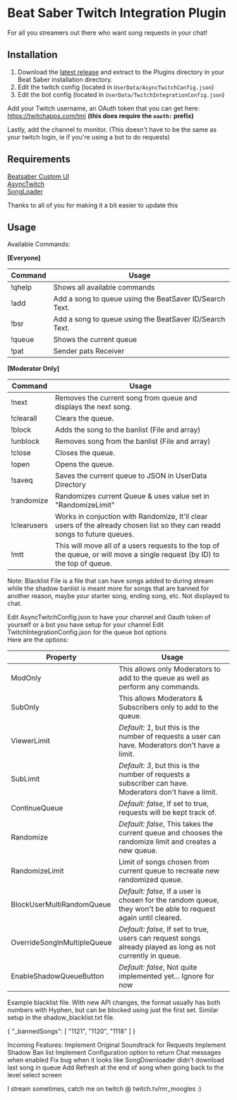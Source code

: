 # Beat Saber Twitch Integration Plugin
For all you streamers out there who want song requests in your chat!

## Installation
1. Download the [latest release](https://github.com/MrMoogles/Beat-Saber-Twitch-Integration/releases) and extract to the Plugins directory in your Beat Saber installation directory.
2. Edit the twitch config (located in `UserData/AsyncTwitchConfig.json`)  
3. Edit the bot config (located in `UserData/TwitchIntegrationConfig.json`) 

Add your Twitch username, an OAuth token that you can get here: https://twitchapps.com/tmi **(this does require the `oauth:` prefix)**  

Lastly, add the channel to monitor. (This doesn't have to be the same as your twitch login, ie if you're using a bot to do requests)

## Requirements
[Beatsaber Custom UI](https://github.com/brian91292/BeatSaber-CustomUI)   
[AsyncTwitch](https://github.com/Soliel/AsyncTwitch)  
[SongLoader](https://github.com/xyonico/BeatSaberSongLoader)  

Thanks to all of you for making it a bit easier to update this

## Usage
Available Commands:

**[Everyone]**  

| Command | Usage                                                                                                                                                         |
|--------------|---------------------------------------------------------------------------------------------------------------------------------------------------------------|
| !qhelp       | Shows all available commands                                                                                                                                  |
| !add <song>  | Add a song to queue using the BeatSaver ID/Search Text.                                                                                                       |
| !bsr <song>  | Add a song to queue using the BeatSaver ID/Search Text.                                                                                                       |
| !queue       | Shows the current queue                                                                                                                                       |
| !pat <name>  | Sender pats Receiver                                                                                                                                          |

**[Moderator Only]**  

| Command     | Usage                                                                                                                                |
|-------------|--------------------------------------------------------------------------------------------------------------------------------------|
| !next                 | Removes the current song from queue and displays the next   song.                                                          |
| !clearall             | Clears the queue.                                                                                                          |
| !block                | Adds the song to the banlist (File and array)                                                                              |
| !unblock <id>         | Removes song from the banlist (File and array)                                                                             |
| !close                | Closes the queue.                                                                                                          |
| !open                 | Opens the queue.                                                                                                           |
| !saveq                | Saves the current queue to JSON in UserData Directory                                                                      |
| !randomize            | Randomizes current Queue & uses value set in "RandomizeLimit"                                                              |
| !clearusers           | Works in conjuction with Randomize, It'll clear users of the already chosen list so they can readd songs to future queues. |
| !mtt <id or username> | This will move all of a users requests to the top of the queue, or will move a single request (by ID) to the top of queue. |

Note: Blacklist File is a file that can have songs added to during stream while the shadow banlist is meant more for songs that are banned for another reason, maybe your starter song, ending song, etc. Not displayed to chat.  

Edit AsyncTwitchConfig.json to have your channel and Oauth token of yourself or a bot you have setup for your channel
Edit TwitchIntegrationConfig.json for the queue bot options  
Here are the options:  

| Property                    | Usage                                                                                                          |
|-----------------------------|----------------------------------------------------------------------------------------------------------------|
| ModOnly                     | This allows only Moderators to add to the queue as well as perform any commands.                               |
| SubOnly                     | This allows Moderators & Subscribers only to add to the queue.                                                 |
| ViewerLimit                 | *Default: 1*, but this is the number of requests a user can have. Moderators don't have a limit.               |
| SubLimit                    | *Default: 3*, but this is the number of requests a subscriber can have. Moderators don't have a limit.         |
| ContinueQueue               | *Default: false*, If set to true, requests will be kept track of.                                              |
| Randomize                   | *Default: false*, This takes the current queue and chooses the randomize limit and creates a new queue.        |
| RandomizeLimit              | Limit of songs chosen from current queue to recreate new randomized queue.                                     |
| BlockUserMultiRandomQueue   | *Default: false*, If a user is chosen for the random queue, they won't be able to request again until cleared. |
| OverrideSongInMultipleQueue | *Default: false*, If set to true, users can request songs already played as long as not currently in queue.    |
| EnableShadowQueueButton     | *Default: false*, Not quite implemented yet... Ignore for now                                                  |

Example blacklist file. With new API changes, the format usually has both numbers with Hyphen, but can be blocked using just the first set.
Similar setup in the shadow_blacklist.txt file.

{
    "_bannedSongs": [
        "1121",
        "1120",
        "1118"
    ]
}

Incoming Features:
Implement Original Soundtrack for Requests
Implement Shadow Ban list
Implement Configuration option to return Chat messages when enabled
Fix bug when it looks like SongDownloader didn't download last song in queue
Add Refresh at the end of song when going back to the level select screen
  
I stream sometimes, catch me on twitch @ twitch.tv/mr_moogles :)
